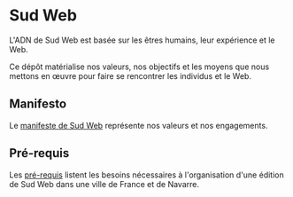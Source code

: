 # Sud Web

L'ADN de Sud Web est basée sur les êtres humains, leur expérience et le Web.  

Ce dépôt matérialise nos valeurs, nos objectifs et les moyens que nous mettons
en œuvre pour faire se rencontrer les individus et le Web.

## Manifesto

Le [manifeste de Sud Web](MANIFESTO.md) représente nos valeurs et nos engagements.

## Pré-requis

Les [pré-requis](REQUIREMENTS.md) listent les besoins nécessaires à l'organisation
d'une édition de Sud Web dans une ville de France et de Navarre.
